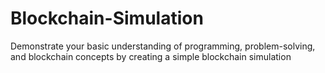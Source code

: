 # Blockchain-Simulation
Demonstrate your basic understanding of programming, problem-solving, and blockchain concepts by creating a simple blockchain simulation 
